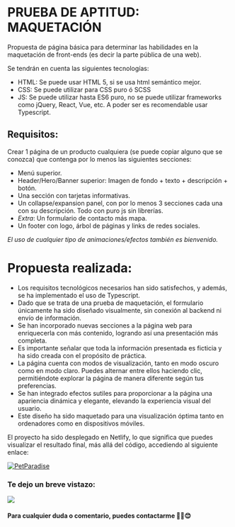 # PRUEBA DE APTITUD: MAQUETACIÓN

Propuesta de página básica para determinar las
habilidades en la maquetación de front-ends (es decir la parte pública de una web).

Se tendrán en cuenta las siguientes tecnologías:

- HTML: Se puede usar HTML 5, si se usa html semántico mejor.
- CSS: Se puede utilizar para CSS puro ó SCSS
- JS: Se puede utilizar hasta ES6 puro, no se puede utilizar frameworks como jQuery, React, Vue, etc. A poder ser es recomendable usar Typescript.

## Requisitos:

Crear 1 página de un producto cualquiera (se puede copiar alguno que se conozca) que contenga por lo menos las siguientes secciones:

- Menú superior.
- Header/Hero/Banner superior: Imagen de fondo + texto + descripción + botón.
- Una sección con tarjetas informativas.
- Un collapse/expansion panel, con por lo menos 3 secciones cada una con su descripción. Todo con puro js sin librerías.
- *Extra*: Un formulario de contacto más mapa.
- Un footer con logo, árbol de páginas y links de redes sociales.

*El uso de cualquier tipo de animaciones/efectos también es bienvenido.*

# Propuesta realizada:

- Los requisitos tecnológicos necesarios han sido satisfechos, y además, se ha implementado el uso de Typescript.
- Dado que se trata de una prueba de maquetación, el formulario únicamente ha sido diseñado visualmente, sin conexión al backend ni envío de información.
- Se han incorporado nuevas secciones a la página web para enriquecerla con más contenido, logrando así una presentación más completa.
- Es importante señalar que toda la información presentada es ficticia y ha sido creada con el propósito de práctica.
- La página cuenta con modos de visualización, tanto en modo oscuro como en modo claro. Puedes alternar entre ellos haciendo clic, permitiéndote explorar la página de manera diferente según tus preferencias.
- Se han integrado efectos sutiles para proporcionar a la página una apariencia dinámica y elegante, elevando la experiencia visual del usuario.
- Este diseño ha sido maquetado para una visualización óptima tanto en ordenadores como en dispositivos móviles. 

El proyecto ha sido desplegado en Netlify, lo que significa que puedes visualizar el resultado final, más allá del código, accediendo al siguiente enlace: 

[![PetParadise](https://img.shields.io/badge/Pet_Paradise-000?style=for-the-badge&logo=ko-fi&logoColor=white)](https://pt-maquetacion-brisna-paez.netlify.app/)

### Te dejo un breve vistazo:

![](https://res.cloudinary.com/dx8j6h1rb/image/upload/v1708456553/Prueba%20maquetaci%C3%B3n/Prueba_maquetaci%C3%B3n_r0jcr2.gif)

#### Para cualquier duda o comentario, puedes contactarme ✌🏼😊